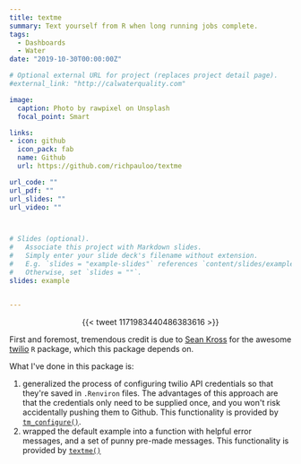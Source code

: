 ```yaml
---
title: textme
summary: Text yourself from R when long running jobs complete.
tags: 
  - Dashboards
  - Water
date: "2019-10-30T00:00:00Z"

# Optional external URL for project (replaces project detail page).
#external_link: "http://calwaterquality.com"

image:
  caption: Photo by rawpixel on Unsplash
  focal_point: Smart

links:
- icon: github
  icon_pack: fab
  name: Github
  url: https://github.com/richpauloo/textme

url_code: ""
url_pdf: ""
url_slides: ""
url_video: ""



# Slides (optional).
#   Associate this project with Markdown slides.
#   Simply enter your slide deck's filename without extension.
#   E.g. `slides = "example-slides"` references `content/slides/example-slides.md`.
#   Otherwise, set `slides = ""`.
slides: example


---
```


<center>{{< tweet 1171983440486383616 >}}</center>


First and foremost, tremendous credit is due to [Sean Kross]() for the awesome [twilio](https://github.com/seankross/twilio) `R` package, which this package depends on.  

What I've done in this package is:  

1. generalized the process of configuring twilio API credentials so that they're saved in `.Renviron` files. The advantages of this approach are that the credentials only need to be supplied once, and you won't risk accidentally pushing them to Github. This functionality is provided by [`tm_configure()`](https://github.com/richpauloo/textme/blob/master/R/tm_configure.R).  
2. wrapped the default example into a function with helpful error messages, and a set of punny pre-made messages. This functionality is provided by [`textme()`](https://github.com/richpauloo/textme/blob/master/R/textme.R)
